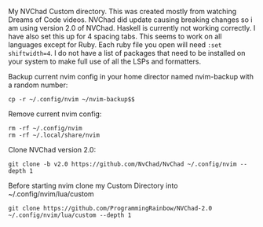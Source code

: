 My NVChad Custom directory. This was created mostly from watching Dreams of Code videos. NVChad did update causing breaking changes so i am using version 2.0 of NVChad. Haskell is currently not working correctly. I have also set this up for 4 spacing tabs. This seems to work on all languages except for Ruby. Each ruby file you open will need `:set shiftwidth=4`. I do not have a list of packages that need to be installed on your system to make full use of all the LSPs and formatters.

Backup current nvim config in your home director named nvim-backup with a random number:
```
cp -r ~/.config/nvim ~/nvim-backup$$
```

Remove current nvim config:
```
rm -rf ~/.config/nvim
rm -rf ~/.local/share/nvim
```

Clone NVChad version 2.0:
```
git clone -b v2.0 https://github.com/NvChad/NvChad ~/.config/nvim --depth 1
```

Before starting nvim clone my Custom Directory into ~/.config/nvim/lua/custom
```
git clone https://github.com/ProgrammingRainbow/NVChad-2.0 ~/.config/nvim/lua/custom --depth 1
```
